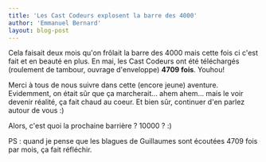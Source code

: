 ```yaml
---
title: 'Les Cast Codeurs explosent la barre des 4000'
author: 'Emmanuel Bernard'
layout: blog-post
---
```

Cela faisait deux mois qu'on frôlait la barre des 4000 mais cette fois ci c'est fait et en beauté 
en plus. En mai, les Cast Codeurs ont été téléchargés (roulement de tambour, ouvrage d'enveloppe)
**4709 fois**. Youhou!

Merci à tous de nous suivre dans cette (encore jeune) aventure. Evidemment, on était sûr que ça 
marcherait... ahem ahem... mais le voir devenir réalité, ça fait chaud au coeur. Et bien sûr, 
continuer d'en parlez autour de vous :)

Alors, c'est quoi la prochaine barrière ? 10000 ? :)

PS : quand je pense que les blagues de Guillaumes sont écoutées 4709 fois par mois, ça fait 
réfléchir.
